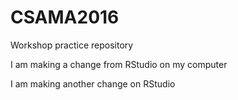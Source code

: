 # CSAMA2016
Workshop practice repository

I am making a change from RStudio on my computer

I am making another change on RStudio

